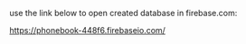 use the link below to open created database in firebase.com:

https://phonebook-448f6.firebaseio.com/
